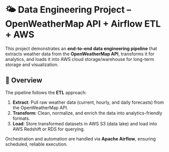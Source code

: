 # 🌤 Data Engineering Project – OpenWeatherMap API + Airflow ETL + AWS

This project demonstrates an **end-to-end data engineering pipeline** that extracts weather data from the **OpenWeatherMap API**, transforms it for analytics, and loads it into AWS cloud storage/warehouse for long-term storage and visualization.

## 🚀 Overview

The pipeline follows the **ETL** approach:

1. **Extract**: Pull raw weather data (current, hourly, and daily forecasts) from the OpenWeatherMap API.
2. **Transform**: Clean, normalize, and enrich the data into analytics-friendly formats.
3. **Load**: Store transformed datasets in AWS S3 (data lake) and load into AWS Redshift or RDS for querying.

Orchestration and automation are handled via **Apache Airflow**, ensuring scheduled, reliable execution.

